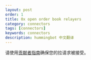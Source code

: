 ```yaml
---
layout: post
order: 1
title: 0x open order book relayers
category: connectors
tags: [connectors]
keywords: connectors
description: hummingbot 中文翻译
---
```



请使用[贡献者指南](https://github.com/coinalpha/hummingbot/blob/master/CONTRIBUTING.md)确保您的拉请求被接受。






